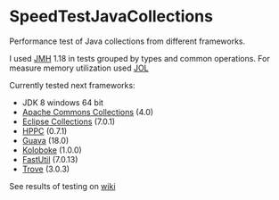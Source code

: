 # SpeedTestJavaCollections
Performance test of Java collections from different frameworks.

I used [JMH](http://openjdk.java.net/projects/code-tools/jmh/) 1.18 in tests grouped by types and common operations.
For measure memory utilization used [JOL](http://openjdk.java.net/projects/code-tools/jol/)

Currently tested next frameworks:
- JDK 8 windows 64 bit
- [Apache Commons Collections](http://commons.apache.org/proper/commons-collections/) (4.0)
- [Eclipse Collections](https://www.eclipse.org/collections/) (7.0.1)
- [HPPC](http://labs.carrotsearch.com/hppc.html) (0.7.1)
- [Guava](https://github.com/google/guava) (18.0)
- [Koloboke](https://github.com/OpenHFT/Koloboke) (1.0.0)
- [FastUtil](http://fastutil.di.unimi.it/) (7.0.13)
- [Trove](http://trove.starlight-systems.com/) (3.0.3)

See results of testing on [wiki](https://github.com/VSergey/SpeedTestJavaCollections/wiki)
